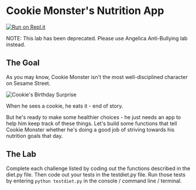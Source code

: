 # Cookie Monster's Nutrition App

[![Run on Repl.it](https://repl.it/badge/github/upperlinecode/cookie-monster-python-functions)](https://repl.it/github/upperlinecode/cookie-monster-python-functions)

NOTE: This lab has been deprecated. Please use Angelica Anti-Bullying lab instead.

## The Goal

As you may know, Cookie Monster isn't the most well-disciplined character on Sesame Street.

![Cookie's Birthday Surprise](Cookie.gif)

When he sees a cookie, he eats it - end of story.

But he's ready to make some healthier choices - he just needs an app to help him keep track of these things. Let's build some functions that tell Cookie Monster whether he's doing a good job of striving towards his nutrition goals that day.

## The Lab

Complete each challenge listed by coding out the functions described in the diet.py file. Then code out your tests in the testdiet.py file. Run those tests by entering `python testdiet.py` in the console / command line / terminal.
